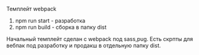 Темплейт webpack

1. npm run start - разработка
2. npm run build - сборка в папку dist

Начальный темплейт сделан с webpack под sass,pug.
Есть скрпты для вебпак под разработку и продакш в отдельную папку dist.
